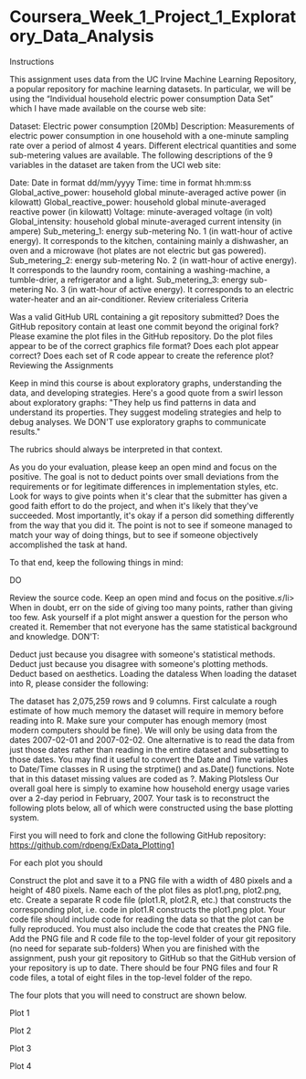# Coursera_Week_1_Project_1_Exploratory_Data_Analysis

Instructions

This assignment uses data from the UC Irvine Machine Learning Repository, a popular repository for machine learning datasets. In particular, we will be using the “Individual household electric power consumption Data Set” which I have made available on the course web site:

Dataset: Electric power consumption [20Mb]
Description: Measurements of electric power consumption in one household with a one-minute sampling rate over a period of almost 4 years. Different electrical quantities and some sub-metering values are available.
The following descriptions of the 9 variables in the dataset are taken from the UCI web site:

Date: Date in format dd/mm/yyyy
Time: time in format hh:mm:ss
Global_active_power: household global minute-averaged active power (in kilowatt)
Global_reactive_power: household global minute-averaged reactive power (in kilowatt)
Voltage: minute-averaged voltage (in volt)
Global_intensity: household global minute-averaged current intensity (in ampere)
Sub_metering_1: energy sub-metering No. 1 (in watt-hour of active energy). It corresponds to the kitchen, containing mainly a dishwasher, an oven and a microwave (hot plates are not electric but gas powered).
Sub_metering_2: energy sub-metering No. 2 (in watt-hour of active energy). It corresponds to the laundry room, containing a washing-machine, a tumble-drier, a refrigerator and a light.
Sub_metering_3: energy sub-metering No. 3 (in watt-hour of active energy). It corresponds to an electric water-heater and an air-conditioner.
Review criterialess 
Criteria

Was a valid GitHub URL containing a git repository submitted?
Does the GitHub repository contain at least one commit beyond the original fork?
Please examine the plot files in the GitHub repository. Do the plot files appear to be of the correct graphics file format?
Does each plot appear correct?
Does each set of R code appear to create the reference plot?
Reviewing the Assignments

Keep in mind this course is about exploratory graphs, understanding the data, and developing strategies. Here's a good quote from a swirl lesson about exploratory graphs: "They help us find patterns in data and understand its properties. They suggest modeling strategies and help to debug analyses. We DON'T use exploratory graphs to communicate results."

The rubrics should always be interpreted in that context.

As you do your evaluation, please keep an open mind and focus on the positive. The goal is not to deduct points over small deviations from the requirements or for legitimate differences in implementation styles, etc. Look for ways to give points when it's clear that the submitter has given a good faith effort to do the project, and when it's likely that they've succeeded. Most importantly, it's okay if a person did something differently from the way that you did it. The point is not to see if someone managed to match your way of doing things, but to see if someone objectively accomplished the task at hand.

To that end, keep the following things in mind:

DO

Review the source code.
Keep an open mind and focus on the positive.≤/li>
When in doubt, err on the side of giving too many points, rather than giving too few.
Ask yourself if a plot might answer a question for the person who created it.
Remember that not everyone has the same statistical background and knowledge.
DON'T:

Deduct just because you disagree with someone's statistical methods.
Deduct just because you disagree with someone's plotting methods.
Deduct based on aesthetics.
Loading the dataless 
When loading the dataset into R, please consider the following:

The dataset has 2,075,259 rows and 9 columns. First calculate a rough estimate of how much memory the dataset will require in memory before reading into R. Make sure your computer has enough memory (most modern computers should be fine).
We will only be using data from the dates 2007-02-01 and 2007-02-02. One alternative is to read the data from just those dates rather than reading in the entire dataset and subsetting to those dates.
You may find it useful to convert the Date and Time variables to Date/Time classes in R using the strptime()  and as.Date() functions.
Note that in this dataset missing values are coded as ?.
Making Plotsless 
Our overall goal here is simply to examine how household energy usage varies over a 2-day period in February, 2007. Your task is to reconstruct the following plots below, all of which were constructed using the base plotting system.

First you will need to fork and clone the following GitHub repository: https://github.com/rdpeng/ExData_Plotting1

For each plot you should

Construct the plot and save it to a PNG file with a width of 480 pixels and a height of 480 pixels.
Name each of the plot files as plot1.png, plot2.png, etc.
Create a separate R code file (plot1.R, plot2.R, etc.) that constructs the corresponding plot, i.e. code in plot1.R constructs the plot1.png plot. Your code file should include code for reading the data so that the plot can be fully reproduced. You must also include the code that creates the PNG file.
Add the PNG file and R code file to the top-level folder of your git repository (no need for separate sub-folders)
When you are finished with the assignment, push your git repository to GitHub so that the GitHub version of your repository is up to date. There should be four PNG files and four R code files, a total of eight files in the top-level folder of the repo.

The four plots that you will need to construct are shown below.

Plot 1


Plot 2


Plot 3


Plot 4

